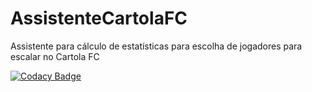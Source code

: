 # AssistenteCartolaFC
Assistente para cálculo de estatísticas para escolha de jogadores para escalar no Cartola FC

[![Codacy Badge](https://api.codacy.com/project/badge/Grade/cbdde91d3bf64a8a9d4f25787278a7b0)](https://www.codacy.com/app/srgsmr/AssistenteCartolaFC?utm_source=github.com&amp;utm_medium=referral&amp;utm_content=srgsmr/AssistenteCartolaFC&amp;utm_campaign=Badge_Grade)
